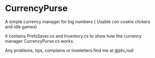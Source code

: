 # CurrencyPurse
A simple currency manager for big numbers ( Usable con cookie clickers and idle games)

It contains PrefsSaver.cs and Inventory.cs to show how the currency manager CurrencyPurse.cs works.

Any problems, tips, complains or loveletters find me at @jdv_null
